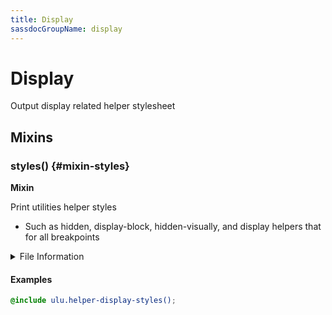 ```yaml
---
title: Display
sassdocGroupName: display
---
```



# Display

<div class="type-large">

Output display related helper stylesheet

</div>



## Mixins




<div class="sassdoc-item-header">

###  styles() {#mixin-styles}

  <div class="sassdoc-item-header__labels">
    <span class="tag tag--primary"><strong>Mixin</strong></span>
  </div>

</div>

  

Print utilities helper styles
- Such as hidden, display-block, hidden-visually, and display helpers that for all breakpoints
    
    


<details>
  <summary>File Information</summary>
  
- **File:** _display.scss
- **Group:** display
- **Type:** mixin
- **Lines (comments):** 14-17
- **Lines (code):** 19-71

</details>

    

#### Examples

      


``` scss
@include ulu.helper-display-styles();
```
  



      
  
  